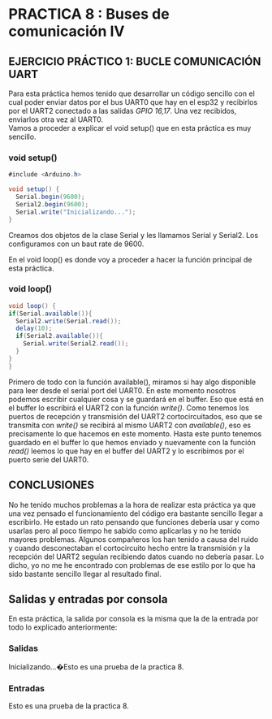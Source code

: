 # **PRACTICA 8 : Buses de comunicación IV**

## **EJERCICIO PRÁCTICO 1: BUCLE COMUNICACIÓN UART**
  
Para esta práctica hemos tenido que desarrollar un código sencillo con el cual poder enviar datos por el bus UART0 que hay en el esp32 y recibirlos por el UART2 conectado a las salidas *GPIO 16,17*.
Una vez recibidos, enviarlos otra vez al UART0.  
Vamos a proceder a explicar el void setup() que en esta práctica es muy sencillo.
  
  ### **void setup()**

  ```cs
#include <Arduino.h>

void setup() {
    Serial.begin(9600);
    Serial2.begin(9600);
    Serial.write("Inicializando...");
}
  ```

Creamos dos objetos de la clase Serial y les llamamos Serial y Serial2. Los configuramos con un baut rate de 9600.

En el void loop() es donde voy a proceder a hacer la función principal de esta práctica.
  
  ### **void loop()**
  ```cs
void loop() {
  if(Serial.available()){
    Serial2.write(Serial.read());
    delay(10);
    if(Serial2.available()){
      Serial.write(Serial2.read());
    }
  }
}
  ```
Primero de todo con la función available(), miramos si hay algo disponible para leer desde el serial port del UART0.
En este momento nosotros podemos escribir cualquier cosa y se guardará en el buffer.
Eso que está en el buffer lo escribirá el UART2 con la función *write()*. Como tenemos los puertos de recepción y transmisión del UART2 cortocircuitados, eso que se transmita con *write()* se recibirá al mismo UART2 con *available()*, eso es precisamente lo que hacemos en este momento.
Hasta este punto tenemos guardado en el buffer lo que hemos enviado y nuevamente con la función *read()* leemos lo que hay en el buffer del UART2 y lo escribimos por el puerto serie del UART0.
  
  ## **CONCLUSIONES**
  
  No he tenido muchos problemas a la hora de realizar esta práctica ya que una vez pensado el funcionamiento del código era bastante sencillo llegar a escribirlo.
  He estado un rato pensando que funciones debería usar y como usarlas pero al poco tiempo he sabido como aplicarlas y no he tenido mayores problemas.
  Algunos compañeros los han tenido a causa del ruido y cuando desconectaban el cortocircuito hecho entre la transmisión y la recepción del UART2 seguían recibiendo datos cuando no debería pasar. Lo dicho, yo no me he encontrado con problemas de ese estilo por lo que ha sido bastante sencillo llegar al resultado final.

  ## Salidas y entradas por consola
  En esta práctica, la salida por consola es la misma que la de la entrada por todo lo explicado anteriormente:
  ### Salidas  

  Inicializando...�Esto es una prueba de la practica 8.

  ### Entradas  
  
  Esto es una prueba de la practica 8.